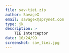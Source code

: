 ```yaml
---
file: sav-tiei.zip
author: SavageX
email: savagex@sprynet.com
type: jk
description: >
    TIE Interceptor
date: 10/24/99
screenshot: sav_tiei.jpg
---
```

